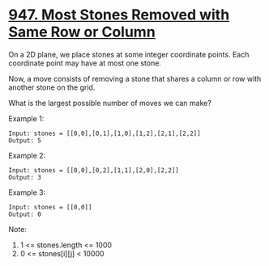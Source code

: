 # [947. Most Stones Removed with Same Row or Column](https://leetcode.com/problems/most-stones-removed-with-same-row-or-column/)

On a 2D plane, we place stones at some integer coordinate points.  Each coordinate point may have at most one stone.

Now, a move consists of removing a stone that shares a column or row with another stone on the grid.

What is the largest possible number of moves we can make?

Example 1:

```text
Input: stones = [[0,0],[0,1],[1,0],[1,2],[2,1],[2,2]]
Output: 5
```

Example 2:

```text
Input: stones = [[0,0],[0,2],[1,1],[2,0],[2,2]]
Output: 3
```

Example 3:

```text
Input: stones = [[0,0]]
Output: 0
```

Note:

1. 1 <= stones.length <= 1000
1. 0 <= stones[i][j] < 10000

